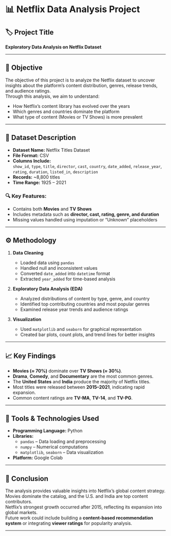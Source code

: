 # 📊 Netflix Data Analysis Project

## 🏷️ **Project Title**
**Exploratory Data Analysis on Netflix Dataset**

---

## 🎯 **Objective**
The objective of this project is to analyze the Netflix dataset to uncover insights about the platform’s content distribution, genres, release trends, and audience ratings.  
Through this analysis, we aim to understand:  
- How Netflix’s content library has evolved over the years  
- Which genres and countries dominate the platform  
- What type of content (Movies or TV Shows) is more prevalent  

---

## 📁 **Dataset Description**
- **Dataset Name:** Netflix Titles Dataset  
- **File Format:** CSV  
- **Columns Include:**  
  `show_id`, `type`, `title`, `director`, `cast`, `country`, `date_added`, `release_year`, `rating`, `duration`, `listed_in`, `description`  
- **Records:** ~8,800 titles  
- **Time Range:** 1925 – 2021  

### 🔍 Key Features:
- Contains both **Movies** and **TV Shows**  
- Includes metadata such as **director, cast, rating, genre, and duration**  
- Missing values handled using imputation or “Unknown” placeholders  

---

## ⚙️ **Methodology**
1. **Data Cleaning**
   - Loaded data using `pandas`
   - Handled null and inconsistent values
   - Converted `date_added` into `datetime` format
   - Extracted `year_added` for time-based analysis  

2. **Exploratory Data Analysis (EDA)**
   - Analyzed distributions of content by type, genre, and country  
   - Identified top contributing countries and most popular genres  
   - Examined release year trends and audience ratings  

3. **Visualization**
   - Used `matplotlib` and `seaborn` for graphical representation  
   - Created bar plots, count plots, and trend lines for better insights  

---

## 📈 **Key Findings**
- **Movies (≈ 70%)** dominate over **TV Shows (≈ 30%)**.  
- **Drama**, **Comedy**, and **Documentary** are the most common genres.  
- The **United States** and **India** produce the majority of Netflix titles.  
- Most titles were released between **2015–2021**, indicating rapid expansion.  
- Common content ratings are **TV-MA**, **TV-14**, and **TV-PG**.  

---

## 🧩 **Tools & Technologies Used**
- **Programming Language:** Python  
- **Libraries:**  
  - `pandas` – Data loading and preprocessing  
  - `numpy` – Numerical computations  
  - `matplotlib`, `seaborn` – Data visualization  
- **Platform:** Google Colab  

---

## 🧠 **Conclusion**
The analysis provides valuable insights into Netflix’s global content strategy.  
Movies dominate the catalog, and the U.S. and India are top content contributors.  
Netflix’s strongest growth occurred after 2015, reflecting its expansion into global markets.  
Future work could include building a **content-based recommendation system** or integrating **viewer ratings** for popularity analysis.

---

